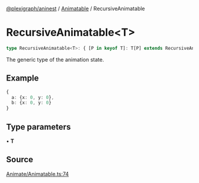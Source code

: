 [@plexigraph/aninest](../../index.md) / [Animatable](../index.md) / RecursiveAnimatable

# RecursiveAnimatable\<T\>

```ts
type RecursiveAnimatable<T>: { [P in keyof T]: T[P] extends RecursiveAnimatable<unknown> ? RecursiveAnimatable<T[P]> : number };
```

The generic type of the animation state.

## Example

```ts
{ 
  a: {x: 0, y: 0},
  b: {x: 0, y: 0} 
}
```

## Type parameters

• **T**

## Source

[Animate/Animatable.ts:74](https://github.com/plexigraph/aninest/blob/6b65c5b/src/Animate/Animatable.ts#L74)
